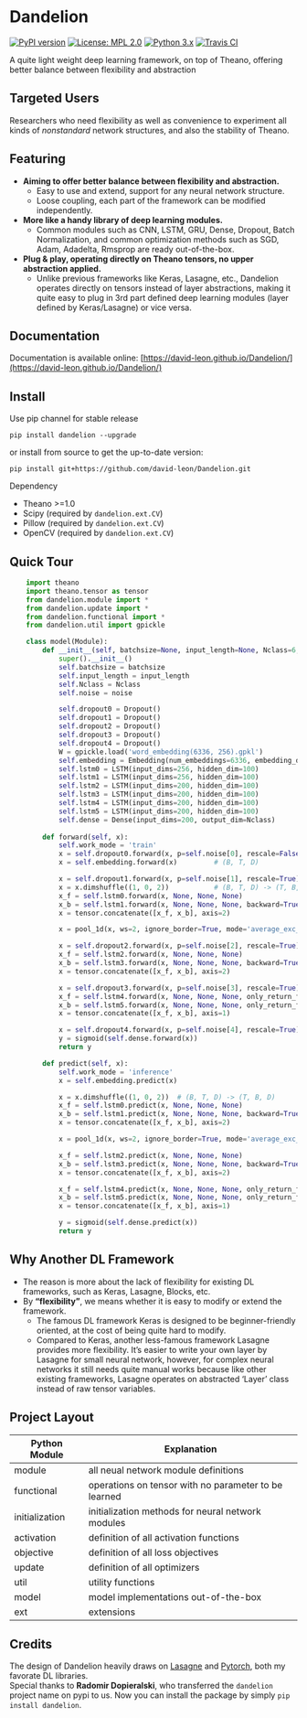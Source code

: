 # Dandelion
[![PyPI version](https://badge.fury.io/py/Dandelion.svg)](https://badge.fury.io/py/Dandelion)
[![License: MPL 2.0](https://img.shields.io/badge/license-MPL%202.0-brightgreen.svg)](https://github.com/david-leon/Dandelion/blob/master/LICENSE)
[![Python 3.x](https://img.shields.io/badge/python-3.x-brightgreen.svg)](https://www.python.org/downloads/release)
[![Travis CI](https://app.travis-ci.com/david-leon/Dandelion.svg?branch=master)](https://travis-ci.org/david-leon/Dandelion)

A quite light weight deep learning framework, on top of Theano, offering better balance between flexibility and abstraction

## Targeted Users
Researchers who need flexibility as well as convenience to experiment all kinds of *nonstandard* network structures, and also the stability of Theano.

## Featuring
* **Aiming to offer better balance between flexibility and abstraction.**
    * Easy to use and extend, support for any neural network structure.  
    * Loose coupling, each part of the framework can be modified independently.
* **More like a handy library of deep learning modules.**
    * Common modules such as CNN, LSTM, GRU, Dense, Dropout, Batch Normalization, and common optimization methods such as SGD, Adam, Adadelta, Rmsprop are ready out-of-the-box.
* **Plug & play, operating directly on Theano tensors, no upper abstraction applied.**
    * Unlike previous frameworks like Keras, Lasagne, etc., Dandelion operates directly on tensors instead of layer abstractions, making it quite easy to plug in 3rd part defined deep learning modules (layer defined by Keras/Lasagne) or vice versa.

## Documentation
Documentation is available online: [https://david-leon.github.io/Dandelion/](https://david-leon.github.io/Dandelion/)

## Install
Use pip channel for stable release
```
pip install dandelion --upgrade
```
or install from source to get the up-to-date version:
```
pip install git+https://github.com/david-leon/Dandelion.git
```

Dependency
* Theano >=1.0
* Scipy (required by `dandelion.ext.CV`)
* Pillow (required by `dandelion.ext.CV`)
* OpenCV (required by `dandelion.ext.CV`)

## Quick Tour
```python
    import theano
    import theano.tensor as tensor
    from dandelion.module import *
    from dandelion.update import *
    from dandelion.functional import *
    from dandelion.util import gpickle

    class model(Module):
        def __init__(self, batchsize=None, input_length=None, Nclass=6, noise=(0.5, 0.2, 0.7, 0.7, 0.7)):
            super().__init__()
            self.batchsize = batchsize
            self.input_length = input_length
            self.Nclass = Nclass
            self.noise = noise

            self.dropout0 = Dropout()
            self.dropout1 = Dropout()
            self.dropout2 = Dropout()
            self.dropout3 = Dropout()
            self.dropout4 = Dropout() 
            W = gpickle.load('word_embedding(6336, 256).gpkl')
            self.embedding = Embedding(num_embeddings=6336, embedding_dim=256, W=W)
            self.lstm0 = LSTM(input_dims=256, hidden_dim=100)
            self.lstm1 = LSTM(input_dims=256, hidden_dim=100)
            self.lstm2 = LSTM(input_dims=200, hidden_dim=100)
            self.lstm3 = LSTM(input_dims=200, hidden_dim=100)
            self.lstm4 = LSTM(input_dims=200, hidden_dim=100)
            self.lstm5 = LSTM(input_dims=200, hidden_dim=100)
            self.dense = Dense(input_dims=200, output_dim=Nclass)
       
        def forward(self, x):
            self.work_mode = 'train'
            x = self.dropout0.forward(x, p=self.noise[0], rescale=False)
            x = self.embedding.forward(x)         # (B, T, D)

            x = self.dropout1.forward(x, p=self.noise[1], rescale=True)
            x = x.dimshuffle((1, 0, 2))           # (B, T, D) -> (T, B, D)
            x_f = self.lstm0.forward(x, None, None, None)
            x_b = self.lstm1.forward(x, None, None, None, backward=True)
            x = tensor.concatenate([x_f, x_b], axis=2)

            x = pool_1d(x, ws=2, ignore_border=True, mode='average_exc_pad', axis=0)

            x = self.dropout2.forward(x, p=self.noise[2], rescale=True)
            x_f = self.lstm2.forward(x, None, None, None)
            x_b = self.lstm3.forward(x, None, None, None, backward=True)
            x = tensor.concatenate([x_f, x_b], axis=2)

            x = self.dropout3.forward(x, p=self.noise[3], rescale=True)
            x_f = self.lstm4.forward(x, None, None, None, only_return_final=True)
            x_b = self.lstm5.forward(x, None, None, None, only_return_final=True, backward=True)
            x = tensor.concatenate([x_f, x_b], axis=1)

            x = self.dropout4.forward(x, p=self.noise[4], rescale=True)
            y = sigmoid(self.dense.forward(x))
            return y

        def predict(self, x):
            self.work_mode = 'inference'
            x = self.embedding.predict(x)

            x = x.dimshuffle((1, 0, 2))  # (B, T, D) -> (T, B, D)
            x_f = self.lstm0.predict(x, None, None, None)
            x_b = self.lstm1.predict(x, None, None, None, backward=True)
            x = tensor.concatenate([x_f, x_b], axis=2)

            x = pool_1d(x, ws=2, ignore_border=True, mode='average_exc_pad', axis=0)

            x_f = self.lstm2.predict(x, None, None, None)
            x_b = self.lstm3.predict(x, None, None, None, backward=True)
            x = tensor.concatenate([x_f, x_b], axis=2)

            x_f = self.lstm4.predict(x, None, None, None, only_return_final=True)
            x_b = self.lstm5.predict(x, None, None, None, only_return_final=True, backward=True)
            x = tensor.concatenate([x_f, x_b], axis=1)

            y = sigmoid(self.dense.predict(x))
            return y            
```

## Why Another DL Framework
* The reason is more about the lack of flexibility for existing DL frameworks, such as Keras, Lasagne, Blocks, etc.
* By **“flexibility”**, we means whether it is easy to modify or extend the framework. 
    * The famous DL framework Keras is designed to be beginner-friendly oriented, at the cost of being quite hard to modify.
    * Compared to Keras, another less-famous framework Lasagne provides more flexibility. It’s easier to write your own layer by Lasagne for small neural network, however, for complex neural networks it still needs quite manual works because like other existing frameworks, Lasagne operates on abstracted ‘Layer’ class instead of raw tensor variables.

## Project Layout
Python Module     | Explanation
----------------- | ----------------
module            | all neual network module definitions
functional        | operations on tensor with no parameter to be learned
initialization    | initialization methods for neural network modules
activation        | definition of all activation functions
objective         | definition of all loss objectives
update            | definition of all optimizers
util              | utility functions
model             | model implementations out-of-the-box
ext               | extensions

## Credits
The design of Dandelion heavily draws on [Lasagne](https://github.com/Lasagne/Lasagne) and [Pytorch](http://pytorch.org/), both my favorate DL libraries.  
Special thanks to **Radomir Dopieralski**, who transferred the `dandelion` project name on pypi to us. Now you can install the package by simply `pip install dandelion`.
